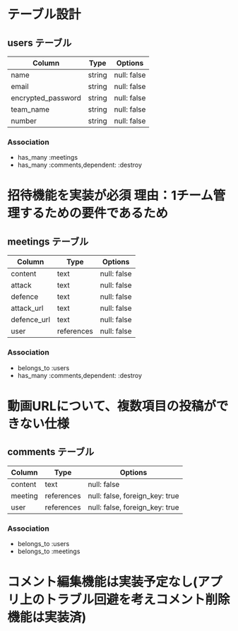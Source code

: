 # テーブル設計

## users テーブル

| Column             | Type   | Options     |
| ------------------ | ------ | ----------- |
| name               | string | null: false |
| email              | string | null: false |
| encrypted_password | string | null: false |
| team_name          | string | null: false |
| number             | string | null: false |


### Association
- has_many :meetings
- has_many :comments,dependent: :destroy

# 招待機能を実装が必須    理由：1チーム管理するための要件であるため


## meetings テーブル

|   Column    |    Type    |      Options        |
|   ------    |   ------   |    -----------      |
|   content   |    text    |     null: false     |
|   attack    |    text    |     null: false     |
|   defence   |    text    |     null: false     |
|  attack_url |    text    |     null: false     |
| defence_url |    text    |     null: false     |
|    user     | references |     null: false     |

### Association

- belongs_to :users
- has_many :comments,dependent: :destroy

# 動画URLについて、複数項目の投稿ができない仕様

## comments テーブル

| Column    |   Type       | Options                          |
| ------    | ----------   | ------------------------------   |
| content   | text         | null: false                      |
| meeting   | references   | null: false, foreign_key: true   |
| user      | references   | null: false, foreign_key: true   |

### Association

- belongs_to :users
- belongs_to :meetings

# コメント編集機能は実装予定なし(アプリ上のトラブル回避を考えコメント削除機能は実装済)
